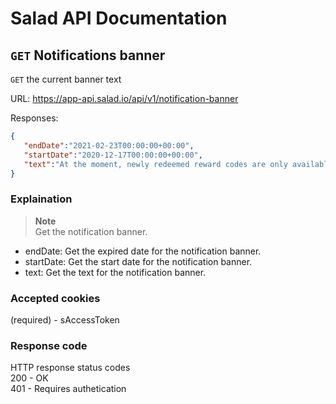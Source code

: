 # Salad API Documentation

## `GET` Notifications banner
`GET` the current banner text

URL: https://app-api.salad.io/api/v1/notification-banner

Responses:
```json
{
   "endDate":"2021-02-23T00:00:00+00:00",
   "startDate":"2020-12-17T00:00:00+00:00",
   "text":"At the moment, newly redeemed reward codes are only available in your email inbox."
}
```

### Explaination
> **Note** <br>
> Get the notification banner.
* endDate: Get the expired date for the notification banner.
* startDate: Get the start date for the notification banner.
* text: Get the text for the notification banner.

### Accepted cookies
(required) - sAccessToken

### Response code
HTTP response status codes <br>
200 - OK <br>
401 - Requires authetication